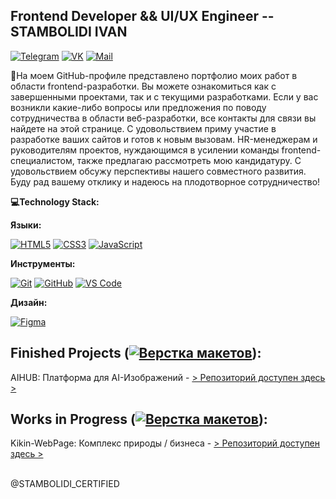 ## Frontend Developer && UI/UX Engineer -- STAMBOLIDI IVAN
[![Telegram](https://img.shields.io/badge/Telegram-9400D3?style=flat-square&logo=telegram&logoColor=white&link=https://t.me/+KOj8DuVeogQwMTAy)](https://t.me/+KOj8DuVeogQwMTAy)
[![VK](https://img.shields.io/badge/VK-9400D3?style=flat-square&logo=vk&logoColor=white&link=https://vk.com/stamly_official)](https://vk.com/stamly_official)
[![Mail](https://img.shields.io/badge/Mail-9400D3?style=flat-square&logo=mail.ru&logoColor=white&link=mailto:sia.ocean.control@internet.ru)](mailto:sia.ocean.control@internet.ru)

🐥На моем GitHub-профиле представлено портфолио моих работ в области frontend-разработки. Вы можете ознакомиться как с завершенными проектами, так и с текущими разработками.
Если у вас возникли какие-либо вопросы или предложения по поводу сотрудничества в области веб-разработки, все контакты для связи вы найдете на этой странице.
С удовольствием приму участие в разработке ваших сайтов и готов к новым вызовам.
HR-менеджерам и руководителям проектов, нуждающимся в усилении команды frontend-специалистом, также предлагаю рассмотреть мою кандидатуру. С удовольствием обсужу перспективы нашего совместного развития.
Буду рад вашему отклику и надеюсь на плодотворное сотрудничество!

**💻Technology Stack:** <br>

**Языки:**

  [![HTML5](https://img.shields.io/badge/HTML5-9400D3?style=flat-square&logo=html5&logoColor=white)](https://developer.mozilla.org/en-US/docs/Web/HTML)
  [![CSS3](https://img.shields.io/badge/CSS3-9400D3?style=flat-square&logo=css3&logoColor=white)](https://developer.mozilla.org/en-US/docs/Web/CSS)
  [![JavaScript](https://img.shields.io/badge/JavaScript-9400D3?style=flat-square&logo=javascript&logoColor=black)](https://developer.mozilla.org/en-US/docs/Web/JavaScript)

**Инструменты:**

  [![Git](https://img.shields.io/badge/Git-F05032?style=flat-square&logo=git&logoColor=white)](https://git-scm.com/)
  [![GitHub](https://img.shields.io/badge/GitHub-181717?style=flat-square&logo=github&logoColor=white)](https://github.com/)
  [![VS Code](https://img.shields.io/badge/VS%20Code-0078d7?style=flat-square&logo=visual%20studio%20code&logoColor=white)](https://code.visualstudio.com/)

**Дизайн:**

  [![Figma](https://img.shields.io/badge/Figma-F24E1E?style=flat-square&logo=figma&logoColor=white)](https://www.figma.com/)

## Finished Projects ([![Верстка макетов](https://img.shields.io/badge/-%D0%92%D0%B5%D1%80%D1%81%D1%82%D0%BA%D0%B0%20%D0%BC%D0%B0%D0%BA%D0%B5%D1%82%D0%BE%D0%B2-%23FFA500)](https://shields.io/)):
AIHUB: Платформа для AI-Изображений - [> Репозиторий доступен здесь >](https://github.com/STAMBOLIDI-CERTIFIED/AIHUB.git)

## Works in Progress ([![Верстка макетов](https://img.shields.io/badge/-%D0%92%D0%B5%D1%80%D1%81%D1%82%D0%BA%D0%B0%20%D0%BC%D0%B0%D0%BA%D0%B5%D1%82%D0%BE%D0%B2-%23FFA500)](https://shields.io/)):
Kikin-WebPage: Комплекс природы / бизнеса - [> Репозиторий доступен здесь >](https://github.com/STAMBOLIDI-CERTIFIED/Kikin-WebPage.git)<br>
<br>
<p>@STAMBOLIDI_CERTIFIED</p>
